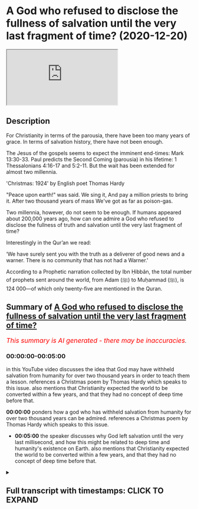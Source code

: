# A God who refused to disclose the fullness of salvation until the very last fragment of time? (2020-12-20)

<iframe loading='lazy' allow='autoplay' src='https://www.youtube.com/embed/j5-OShW1_Zs'></iframe>

## Description

For Christianity in terms of the parousia, there have been too many years of grace. In terms of salvation history, there have not been enough.

The Jesus of the gospels seems to expect the imminent end-times: Mark 13:30-33. Paul predicts the Second Coming (parousia) in his lifetime: 1 Thessalonians 4:16-17 and 5:2-11. But the wait has been extended for almost two millennia.  

'Christmas: 1924' by English poet Thomas Hardy

"Peace upon earth!" was said. We sing it,
And pay a million priests to bring it.
After two thousand years of mass
We've got as far as poison-gas.

Two millennia, however, do not seem to be enough. If humans appeared about 200,000 years ago, how can one admire a God who refused to disclose the fullness of truth and salvation until the very last fragment of time?

Interestingly in the Qur’an we read:

‘We have surely sent you with the truth as a deliverer of good news and a warner. There is no community that has not had a Warner.'

According to a Prophetic narration collected by Ibn Ḥibbân, the total number of prophets sent around the world, from Adam (ﷺ) to Muḥammad (ﷺ), is 124 000—of which only twenty-five are mentioned in the Quran.

## Summary of [A God who refused to disclose the fullness of salvation until the very last fragment of time?](https://www.youtube.com/watch?v=j5-OShW1_Zs)

*<span style="color:red; font-size:125%">This summary is AI generated - there may be inaccuracies</span>. [](/)*

### <a onclick="modifyYTiframeseektime('0')">00:00:00-00:05:00</a>

in this YouTube video discusses the idea that God may have withheld salvation from humanity for over two thousand years in order to teach them a lesson. references a Christmas poem by Thomas Hardy which speaks to this issue. also mentions that Christianity expected the world to be converted within a few years, and that they had no concept of deep time before that.

**<a onclick="modifyYTiframeseektime('0')">00:00:00</a>** ponders how a god who has withheld salvation from humanity for over two thousand years can be admired. references a Christmas poem by Thomas Hardy which speaks to this issue.

* **<a onclick="modifyYTiframeseektime('300')">00:05:00</a>** the speaker discusses why God left salvation until the very last millisecond, and how this might be related to deep time and humanity's existence on Earth. also mentions that Christianity expected the world to be converted within a few years, and that they had no concept of deep time before that.

<details><summary><h2>Full transcript with timestamps: CLICK TO EXPAND</h2></summary>

<a onclick="modifyYTiframeseektime('1')">0:00:01</a> hello i've been pondering this  
<a onclick="modifyYTiframeseektime('3')">0:00:03</a> question how can one admire a god  
<a onclick="modifyYTiframeseektime('7')">0:00:07</a> who refused to disclose the fullness of  
<a onclick="modifyYTiframeseektime('10')">0:00:10</a> truth  
<a onclick="modifyYTiframeseektime('11')">0:00:11</a> and salvation until the very last  
<a onclick="modifyYTiframeseektime('15')">0:00:15</a> fragment of time now explain  
<a onclick="modifyYTiframeseektime('18')">0:00:18</a> what i mean by this in christianity for  
<a onclick="modifyYTiframeseektime('21')">0:00:21</a> christianity in terms of the parousia  
<a onclick="modifyYTiframeseektime('23')">0:00:23</a> that's the technical term uh some people  
<a onclick="modifyYTiframeseektime('26')">0:00:26</a> use for the second coming of jesus  
<a onclick="modifyYTiframeseektime('30')">0:00:30</a> for christianity there have been too  
<a onclick="modifyYTiframeseektime('32')">0:00:32</a> many years of grace  
<a onclick="modifyYTiframeseektime('35')">0:00:35</a> in terms of salvation history there have  
<a onclick="modifyYTiframeseektime('37')">0:00:37</a> not  
<a onclick="modifyYTiframeseektime('38')">0:00:38</a> been enough let me explain what i mean  
<a onclick="modifyYTiframeseektime('41')">0:00:41</a> jesus uh the jesus of the four gospels  
<a onclick="modifyYTiframeseektime('44')">0:00:44</a> in the new testament seems to expect the  
<a onclick="modifyYTiframeseektime('46')">0:00:46</a> imminent  
<a onclick="modifyYTiframeseektime('47')">0:00:47</a> end times so uh in  
<a onclick="modifyYTiframeseektime('50')">0:00:50</a> mark's gospel for example in chapter 13  
<a onclick="modifyYTiframeseektime('53')">0:00:53</a> verse 30 it reads  
<a onclick="modifyYTiframeseektime('55')">0:00:55</a> and this is about the destruction of the  
<a onclick="modifyYTiframeseektime('56')">0:00:56</a> temple the whole chapter's about the  
<a onclick="modifyYTiframeseektime('58')">0:00:58</a> the signs of the end the destruction of  
<a onclick="modifyYTiframeseektime('60')">0:01:00</a> the temple and the return of the son of  
<a onclick="modifyYTiframeseektime('62')">0:01:02</a> man  
<a onclick="modifyYTiframeseektime('63')">0:01:03</a> who comes in glory and great power  
<a onclick="modifyYTiframeseektime('67')">0:01:07</a> and then after this jesus says truly i  
<a onclick="modifyYTiframeseektime('69')">0:01:09</a> tell you  
<a onclick="modifyYTiframeseektime('70')">0:01:10</a> this generation the generation of people  
<a onclick="modifyYTiframeseektime('72')">0:01:12</a> then living  
<a onclick="modifyYTiframeseektime('73')">0:01:13</a> will not pass away until all these  
<a onclick="modifyYTiframeseektime('76')">0:01:16</a> things  
<a onclick="modifyYTiframeseektime('76')">0:01:16</a> have taken place heaven and earth will  
<a onclick="modifyYTiframeseektime('78')">0:01:18</a> pass away  
<a onclick="modifyYTiframeseektime('80')">0:01:20</a> but my words will not pass away but of  
<a onclick="modifyYTiframeseektime('83')">0:01:23</a> that day or hour no one knows  
<a onclick="modifyYTiframeseektime('85')">0:01:25</a> neither the angels in heaven nor the son  
<a onclick="modifyYTiframeseektime('88')">0:01:28</a> but only the father so the precise  
<a onclick="modifyYTiframeseektime('90')">0:01:30</a> timing is unknown  
<a onclick="modifyYTiframeseektime('92')">0:01:32</a> but this generation truly i tell you  
<a onclick="modifyYTiframeseektime('95')">0:01:35</a> will not pass away until the second  
<a onclick="modifyYTiframeseektime('98')">0:01:38</a> coming  
<a onclick="modifyYTiframeseektime('99')">0:01:39</a> uh occurs and that's uh imminence or  
<a onclick="modifyYTiframeseektime('101')">0:01:41</a> imminence means  
<a onclick="modifyYTiframeseektime('102')">0:01:42</a> and just to back up this uh reading uh  
<a onclick="modifyYTiframeseektime('106')">0:01:46</a> here is um a huge  
<a onclick="modifyYTiframeseektime('109')">0:01:49</a> copy of the oxford bible commentary uh  
<a onclick="modifyYTiframeseektime('112')">0:01:52</a> published by ox university press it's  
<a onclick="modifyYTiframeseektime('114')">0:01:54</a> one of the  
<a onclick="modifyYTiframeseektime('115')">0:01:55</a> the standard reference works uh for  
<a onclick="modifyYTiframeseektime('117')">0:01:57</a> academics and students  
<a onclick="modifyYTiframeseektime('119')">0:01:59</a> of the new testament and the whole bible  
<a onclick="modifyYTiframeseektime('121')">0:02:01</a> and if you look up the passage i've just  
<a onclick="modifyYTiframeseektime('123')">0:02:03</a> read  
<a onclick="modifyYTiframeseektime('124')">0:02:04</a> in here um it says i'll just quote one  
<a onclick="modifyYTiframeseektime('126')">0:02:06</a> sentence  
<a onclick="modifyYTiframeseektime('127')">0:02:07</a> the end will come within the lifetime of  
<a onclick="modifyYTiframeseektime('130')">0:02:10</a> the present generation  
<a onclick="modifyYTiframeseektime('132')">0:02:12</a> um it's just interpreting that so the  
<a onclick="modifyYTiframeseektime('134')">0:02:14</a> end will come the end of the world the  
<a onclick="modifyYTiframeseektime('136')">0:02:16</a> second coming will come within the  
<a onclick="modifyYTiframeseektime('137')">0:02:17</a> lifetime  
<a onclick="modifyYTiframeseektime('138')">0:02:18</a> of the present generation meaning the  
<a onclick="modifyYTiframeseektime('139')">0:02:19</a> generation of course  
<a onclick="modifyYTiframeseektime('141')">0:02:21</a> of those living at that time um  
<a onclick="modifyYTiframeseektime('145')">0:02:25</a> and it's not just the jesus of the  
<a onclick="modifyYTiframeseektime('147')">0:02:27</a> gospels who uh  
<a onclick="modifyYTiframeseektime('148')">0:02:28</a> speaks this way paul the apostle paul  
<a onclick="modifyYTiframeseektime('151')">0:02:31</a> predicts the second coming  
<a onclick="modifyYTiframeseektime('152')">0:02:32</a> the parousia in his lifetime as well  
<a onclick="modifyYTiframeseektime('156')">0:02:36</a> and uh if we look at the bible again to  
<a onclick="modifyYTiframeseektime('159')">0:02:39</a> a passage in his first letter to the  
<a onclick="modifyYTiframeseektime('163')">0:02:43</a> thessalonians  
<a onclick="modifyYTiframeseektime('164')">0:02:44</a> chapter 4 verse 16 um  
<a onclick="modifyYTiframeseektime('168')">0:02:48</a> in fact i'll read back to verse 13 but i  
<a onclick="modifyYTiframeseektime('170')">0:02:50</a> but we do not want you so he's writing  
<a onclick="modifyYTiframeseektime('172')">0:02:52</a> to the thessalonians there's a  
<a onclick="modifyYTiframeseektime('173')">0:02:53</a> a small group of gentile christians in  
<a onclick="modifyYTiframeseektime('176')">0:02:56</a> thessalonica in  
<a onclick="modifyYTiframeseektime('177')">0:02:57</a> what we call greece today and he said he  
<a onclick="modifyYTiframeseektime('180')">0:03:00</a> writes to them  
<a onclick="modifyYTiframeseektime('180')">0:03:00</a> saying but we do not want you to be  
<a onclick="modifyYTiframeseektime('183')">0:03:03</a> uninformed brothers and sisters about  
<a onclick="modifyYTiframeseektime('185')">0:03:05</a> those who have died  
<a onclick="modifyYTiframeseektime('186')">0:03:06</a> so that you may not grieve as others do  
<a onclick="modifyYTiframeseektime('189')">0:03:09</a> i have  
<a onclick="modifyYTiframeseektime('190')">0:03:10</a> no hope we who are alive  
<a onclick="modifyYTiframeseektime('194')">0:03:14</a> who are left until the coming of jesus  
<a onclick="modifyYTiframeseektime('196')">0:03:16</a> will by no means precede those  
<a onclick="modifyYTiframeseektime('198')">0:03:18</a> who have died for the lord himself with  
<a onclick="modifyYTiframeseektime('201')">0:03:21</a> a cry of command and with the arch  
<a onclick="modifyYTiframeseektime('203')">0:03:23</a> angels calling but the sound of god's  
<a onclick="modifyYTiframeseektime('205')">0:03:25</a> trumpet will descend from heaven  
<a onclick="modifyYTiframeseektime('207')">0:03:27</a> and the dead in christ will rise first  
<a onclick="modifyYTiframeseektime('211')">0:03:31</a> so uh we who are alive so we who are  
<a onclick="modifyYTiframeseektime('214')">0:03:34</a> left alive  
<a onclick="modifyYTiframeseektime('215')">0:03:35</a> uh so so no need to grieve even those  
<a onclick="modifyYTiframeseektime('217')">0:03:37</a> who will  
<a onclick="modifyYTiframeseektime('218')">0:03:38</a> you know pre-decease them uh when that  
<a onclick="modifyYTiframeseektime('221')">0:03:41</a> when the uh when the second coming  
<a onclick="modifyYTiframeseektime('223')">0:03:43</a> occurs uh we will all be raised uh  
<a onclick="modifyYTiframeseektime('226')">0:03:46</a> from the dead and the dead in christ  
<a onclick="modifyYTiframeseektime('228')">0:03:48</a> will rise  
<a onclick="modifyYTiframeseektime('229')">0:03:49</a> first so but clearly there's an  
<a onclick="modifyYTiframeseektime('232')">0:03:52</a> expectation there  
<a onclick="modifyYTiframeseektime('233')">0:03:53</a> that he will be alive at the second  
<a onclick="modifyYTiframeseektime('235')">0:03:55</a> coming that will happen in his  
<a onclick="modifyYTiframeseektime('237')">0:03:57</a> generation  
<a onclick="modifyYTiframeseektime('238')">0:03:58</a> and the following the following chapter  
<a onclick="modifyYTiframeseektime('240')">0:04:00</a> verse chapter 5 verse 211  
<a onclick="modifyYTiframeseektime('242')">0:04:02</a> also says the same thing  
<a onclick="modifyYTiframeseektime('246')">0:04:06</a> but the weight has been extended  
<a onclick="modifyYTiframeseektime('249')">0:04:09</a> for almost 2 000 years or over 2 000  
<a onclick="modifyYTiframeseektime('252')">0:04:12</a> years now  
<a onclick="modifyYTiframeseektime('253')">0:04:13</a> so as i said for christianity in terms  
<a onclick="modifyYTiframeseektime('255')">0:04:15</a> of the prusia  
<a onclick="modifyYTiframeseektime('256')">0:04:16</a> there have been too many years of grace  
<a onclick="modifyYTiframeseektime('258')">0:04:18</a> because it should have happened the end  
<a onclick="modifyYTiframeseektime('260')">0:04:20</a> already but in terms of salvation  
<a onclick="modifyYTiframeseektime('263')">0:04:23</a> history  
<a onclick="modifyYTiframeseektime('263')">0:04:23</a> there have not been enough years now if  
<a onclick="modifyYTiframeseektime('268')">0:04:28</a> humans  
<a onclick="modifyYTiframeseektime('269')">0:04:29</a> appeared as we are told by the most  
<a onclick="modifyYTiframeseektime('272')">0:04:32</a> recent science and i just checked this  
<a onclick="modifyYTiframeseektime('273')">0:04:33</a> out  
<a onclick="modifyYTiframeseektime('274')">0:04:34</a> if we humans appeared about 200 000  
<a onclick="modifyYTiframeseektime('276')">0:04:36</a> years ago  
<a onclick="modifyYTiframeseektime('278')">0:04:38</a> how can one admire a god who refused to  
<a onclick="modifyYTiframeseektime('280')">0:04:40</a> disclose the fullness of truth and  
<a onclick="modifyYTiframeseektime('283')">0:04:43</a> salvation  
<a onclick="modifyYTiframeseektime('284')">0:04:44</a> until the larry at the very last  
<a onclick="modifyYTiframeseektime('286')">0:04:46</a> fragment of time  
<a onclick="modifyYTiframeseektime('287')">0:04:47</a> i two thousand years ago  
<a onclick="modifyYTiframeseektime('290')">0:04:50</a> i mean it's much less than one percent  
<a onclick="modifyYTiframeseektime('293')">0:04:53</a> of recorded human history  
<a onclick="modifyYTiframeseektime('296')">0:04:56</a> i'm reminded of a christmas poem by  
<a onclick="modifyYTiframeseektime('298')">0:04:58</a> thomas hardy the great english poet  
<a onclick="modifyYTiframeseektime('300')">0:05:00</a> who wrote he lived during the first  
<a onclick="modifyYTiframeseektime('302')">0:05:02</a> world war survived it  
<a onclick="modifyYTiframeseektime('304')">0:05:04</a> and after the first world war he wrote  
<a onclick="modifyYTiframeseektime('308')">0:05:08</a> at christmas time peace upon earth was  
<a onclick="modifyYTiframeseektime('311')">0:05:11</a> said  
<a onclick="modifyYTiframeseektime('312')">0:05:12</a> we sing it and pay a million priests to  
<a onclick="modifyYTiframeseektime('315')">0:05:15</a> bring it  
<a onclick="modifyYTiframeseektime('316')">0:05:16</a> after 2 000 years of mass we've got as  
<a onclick="modifyYTiframeseektime('320')">0:05:20</a> far as  
<a onclick="modifyYTiframeseektime('321')">0:05:21</a> poison gas so you know we've had that  
<a onclick="modifyYTiframeseektime('325')">0:05:25</a> we've had this  
<a onclick="modifyYTiframeseektime('326')">0:05:26</a> salvation for 2000 years and we're still  
<a onclick="modifyYTiframeseektime('329')">0:05:29</a> guessing each other  
<a onclick="modifyYTiframeseektime('330')">0:05:30</a> on an industrial scale so two millennia  
<a onclick="modifyYTiframeseektime('333')">0:05:33</a> it  
<a onclick="modifyYTiframeseektime('334')">0:05:34</a> does not seem uh to be enough if we've  
<a onclick="modifyYTiframeseektime('337')">0:05:37</a> been around for over 200 000  
<a onclick="modifyYTiframeseektime('339')">0:05:39</a> years why did god leave this fullness of  
<a onclick="modifyYTiframeseektime('343')">0:05:43</a> of truth and salvation uh that they  
<a onclick="modifyYTiframeseektime('345')">0:05:45</a> claim  
<a onclick="modifyYTiframeseektime('346')">0:05:46</a> until the very last last millisecond  
<a onclick="modifyYTiframeseektime('349')">0:05:49</a> that is something uh that we there's not  
<a onclick="modifyYTiframeseektime('351')">0:05:51</a> been enough time we should have been  
<a onclick="modifyYTiframeseektime('353')">0:05:53</a> extended  
<a onclick="modifyYTiframeseektime('354')">0:05:54</a> backwards to 200 000 years  
<a onclick="modifyYTiframeseektime('358')">0:05:58</a> interestingly in the quran we read  
<a onclick="modifyYTiframeseektime('362')">0:06:02</a> we have surely sent you presumably  
<a onclick="modifyYTiframeseektime('364')">0:06:04</a> muhammad  
<a onclick="modifyYTiframeseektime('365')">0:06:05</a> with the truth as a deliverer of good  
<a onclick="modifyYTiframeseektime('367')">0:06:07</a> news and a warner  
<a onclick="modifyYTiframeseektime('369')">0:06:09</a> there is no community that was not that  
<a onclick="modifyYTiframeseektime('372')">0:06:12</a> has not  
<a onclick="modifyYTiframeseektime('373')">0:06:13</a> had a warner and that's the  
<a onclick="modifyYTiframeseektime('376')">0:06:16</a> uh the 35th chapter verse  
<a onclick="modifyYTiframeseektime('381')">0:06:21</a> 24 and there's a footnote in this  
<a onclick="modifyYTiframeseektime('384')">0:06:24</a> translation according to  
<a onclick="modifyYTiframeseektime('385')">0:06:25</a> a prophetic narration the total number  
<a onclick="modifyYTiframeseektime('388')">0:06:28</a> of prophets sent around the world  
<a onclick="modifyYTiframeseektime('390')">0:06:30</a> from adam to muhammad is 124 000  
<a onclick="modifyYTiframeseektime('394')">0:06:34</a> of which only 25 are mentioned in the  
<a onclick="modifyYTiframeseektime('398')">0:06:38</a> quran  
<a onclick="modifyYTiframeseektime('399')">0:06:39</a> so that's fascinating it seems  
<a onclick="modifyYTiframeseektime('402')">0:06:42</a> by accident design that that particular  
<a onclick="modifyYTiframeseektime('405')">0:06:45</a> understanding of salvation  
<a onclick="modifyYTiframeseektime('407')">0:06:47</a> can encompass what we now know from  
<a onclick="modifyYTiframeseektime('409')">0:06:49</a> science  
<a onclick="modifyYTiframeseektime('410')">0:06:50</a> to be the true age of humans humanity  
<a onclick="modifyYTiframeseektime('413')">0:06:53</a> having been around for  
<a onclick="modifyYTiframeseektime('415')">0:06:55</a> just under a quarter of a million years  
<a onclick="modifyYTiframeseektime('417')">0:06:57</a> um  
<a onclick="modifyYTiframeseektime('418')">0:06:58</a> and christianity expected in terms of  
<a onclick="modifyYTiframeseektime('421')">0:07:01</a> its foundation documents the world  
<a onclick="modifyYTiframeseektime('422')">0:07:02</a> and pretty much within a few years and  
<a onclick="modifyYTiframeseektime('425')">0:07:05</a> had no  
<a onclick="modifyYTiframeseektime('426')">0:07:06</a> concept of a deep time before that  
<a onclick="modifyYTiframeseektime('429')">0:07:09</a> uh so that that's uh that's what i was  
<a onclick="modifyYTiframeseektime('432')">0:07:12</a> thinking i don't know what uh  
<a onclick="modifyYTiframeseektime('434')">0:07:14</a> you think but um so time matters  
<a onclick="modifyYTiframeseektime('437')">0:07:17</a> at the end of the day  

</details>
